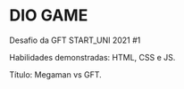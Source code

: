 # DIO GAME

Desafio da GFT START_UNI 2021 #1

Habilidades demonstradas: HTML, CSS e JS.

Título: Megaman vs GFT.
